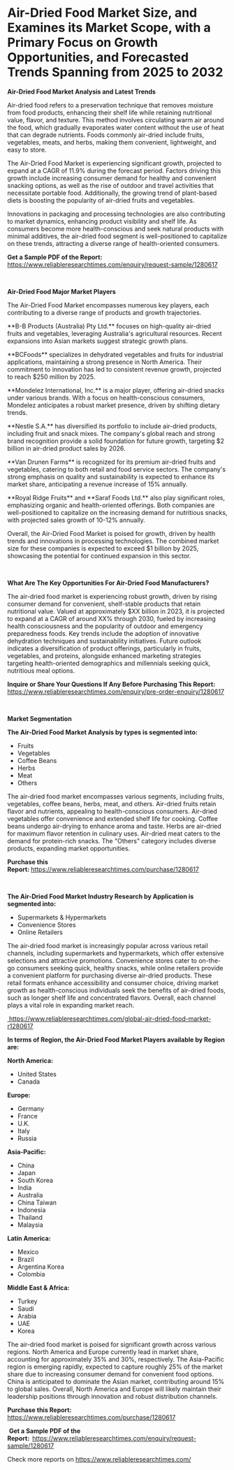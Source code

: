 <p><h1>Air-Dried Food Market Size, and Examines its Market Scope, with a Primary Focus on Growth Opportunities, and Forecasted Trends Spanning from 2025 to 2032</h1></p><p><strong>Air-Dried Food Market Analysis and Latest Trends</strong></p>
<p><p>Air-dried food refers to a preservation technique that removes moisture from food products, enhancing their shelf life while retaining nutritional value, flavor, and texture. This method involves circulating warm air around the food, which gradually evaporates water content without the use of heat that can degrade nutrients. Foods commonly air-dried include fruits, vegetables, meats, and herbs, making them convenient, lightweight, and easy to store.</p><p>The Air-Dried Food Market is experiencing significant growth, projected to expand at a CAGR of 11.9% during the forecast period. Factors driving this growth include increasing consumer demand for healthy and convenient snacking options, as well as the rise of outdoor and travel activities that necessitate portable food. Additionally, the growing trend of plant-based diets is boosting the popularity of air-dried fruits and vegetables. </p><p>Innovations in packaging and processing technologies are also contributing to market dynamics, enhancing product visibility and shelf life. As consumers become more health-conscious and seek natural products with minimal additives, the air-dried food segment is well-positioned to capitalize on these trends, attracting a diverse range of health-oriented consumers.</p></p>
<p><strong>Get a Sample PDF of the Report:&nbsp;</strong> <a href="https://www.reliableresearchtimes.com/enquiry/request-sample/1280617?utm_campaign=3038&utm_medium=2&utm_source=Github&utm_content=ia&utm_term=24032025&utm_id=air-dried-food">https://www.reliableresearchtimes.com/enquiry/request-sample/1280617</a></p>
<p>&nbsp;</p>
<p><strong>Air-Dried Food Major Market Players</strong></p>
<p><p>The Air-Dried Food Market encompasses numerous key players, each contributing to a diverse range of products and growth trajectories. </p><p>**B-B Products (Australia) Pty Ltd.** focuses on high-quality air-dried fruits and vegetables, leveraging Australia's agricultural resources. Recent expansions into Asian markets suggest strategic growth plans.</p><p>**BCFoods** specializes in dehydrated vegetables and fruits for industrial applications, maintaining a strong presence in North America. Their commitment to innovation has led to consistent revenue growth, projected to reach $250 million by 2025.</p><p>**Mondelez International, Inc.** is a major player, offering air-dried snacks under various brands. With a focus on health-conscious consumers, Mondelez anticipates a robust market presence, driven by shifting dietary trends.</p><p>**Nestle S.A.** has diversified its portfolio to include air-dried products, including fruit and snack mixes. The company's global reach and strong brand recognition provide a solid foundation for future growth, targeting $2 billion in air-dried product sales by 2026.</p><p>**Van Drunen Farms** is recognized for its premium air-dried fruits and vegetables, catering to both retail and food service sectors. The company's strong emphasis on quality and sustainability is expected to enhance its market share, anticipating a revenue increase of 15% annually.</p><p>**Royal Ridge Fruits** and **Saraf Foods Ltd.** also play significant roles, emphasizing organic and health-oriented offerings. Both companies are well-positioned to capitalize on the increasing demand for nutritious snacks, with projected sales growth of 10-12% annually.</p><p>Overall, the Air-Dried Food Market is poised for growth, driven by health trends and innovations in processing technologies. The combined market size for these companies is expected to exceed $1 billion by 2025, showcasing the potential for continued expansion in this sector.</p></p>
<p>&nbsp;</p>
<p><strong>What Are The Key Opportunities For Air-Dried Food Manufacturers?</strong></p>
<p><p>The air-dried food market is experiencing robust growth, driven by rising consumer demand for convenient, shelf-stable products that retain nutritional value. Valued at approximately $XX billion in 2023, it is projected to expand at a CAGR of around XX% through 2030, fueled by increasing health consciousness and the popularity of outdoor and emergency preparedness foods. Key trends include the adoption of innovative dehydration techniques and sustainability initiatives. Future outlook indicates a diversification of product offerings, particularly in fruits, vegetables, and proteins, alongside enhanced marketing strategies targeting health-oriented demographics and millennials seeking quick, nutritious meal options.</p></p>
<p><strong>Inquire or Share Your Questions If Any Before Purchasing This Report:</strong> <a href="https://www.reliableresearchtimes.com/enquiry/pre-order-enquiry/1280617?utm_campaign=3038&utm_medium=2&utm_source=Github&utm_content=ia&utm_term=24032025&utm_id=air-dried-food">https://www.reliableresearchtimes.com/enquiry/pre-order-enquiry/1280617</a></p>
<p>&nbsp;</p>
<p><strong>Market Segmentation</strong></p>
<p><strong>The Air-Dried Food Market Analysis by types is segmented into:</strong></p>
<p><ul><li>Fruits</li><li>Vegetables</li><li>Coffee Beans</li><li>Herbs</li><li>Meat</li><li>Others</li></ul></p>
<p><p>The air-dried food market encompasses various segments, including fruits, vegetables, coffee beans, herbs, meat, and others. Air-dried fruits retain flavor and nutrients, appealing to health-conscious consumers. Air-dried vegetables offer convenience and extended shelf life for cooking. Coffee beans undergo air-drying to enhance aroma and taste. Herbs are air-dried for maximum flavor retention in culinary uses. Air-dried meat caters to the demand for protein-rich snacks. The "Others" category includes diverse products, expanding market opportunities.</p></p>
<p><strong>Purchase this Report:&nbsp;</strong><a href="https://www.reliableresearchtimes.com/purchase/1280617?utm_campaign=3038&utm_medium=2&utm_source=Github&utm_content=ia&utm_term=24032025&utm_id=air-dried-food">https://www.reliableresearchtimes.com/purchase/1280617</a></p>
<p>&nbsp;</p>
<p><strong>The Air-Dried Food Market Industry Research by Application is segmented into:</strong></p>
<p><ul><li>Supermarkets & Hypermarkets</li><li>Convenience Stores</li><li>Online Retailers</li></ul></p>
<p><p>The air-dried food market is increasingly popular across various retail channels, including supermarkets and hypermarkets, which offer extensive selections and attractive promotions. Convenience stores cater to on-the-go consumers seeking quick, healthy snacks, while online retailers provide a convenient platform for purchasing diverse air-dried products. These retail formats enhance accessibility and consumer choice, driving market growth as health-conscious individuals seek the benefits of air-dried foods, such as longer shelf life and concentrated flavors. Overall, each channel plays a vital role in expanding market reach.</p></p>
<p><a href="https://www.reliableresearchtimes.com/global-air-dried-food-market-r1280617?utm_campaign=3038&utm_medium=2&utm_source=Github&utm_content=ia&utm_term=24032025&utm_id=air-dried-food">&nbsp;https://www.reliableresearchtimes.com/global-air-dried-food-market-r1280617</a></p>
<p><strong>In terms of Region, the Air-Dried Food Market Players available by Region are:</strong></p>
<p>
    <p> <strong> North America: </strong>
        <ul>
            <li>United States</li>
            <li>Canada</li>
        </ul>
        </p> 
    <p> <strong> Europe: </strong>
        <ul>
            <li>Germany</li>
            <li>France</li>
            <li>U.K.</li>
            <li>Italy</li>
            <li>Russia</li>
        </ul>
        </p> 
    <p> <strong> Asia-Pacific: </strong>
        <ul>
            <li>China</li>
            <li>Japan</li>
            <li>South Korea</li>
            <li>India</li>
            <li>Australia</li>
            <li>China Taiwan</li>
            <li>Indonesia</li>
            <li>Thailand</li>
            <li>Malaysia</li>
        </ul>
        </p> 
    <p> <strong> Latin America: </strong>
        <ul>
            <li>Mexico</li>
            <li>Brazil</li>
            <li>Argentina Korea</li>
            <li>Colombia</li>
        </ul>
        </p> 
    <p> <strong> Middle East & Africa: </strong>
        <ul>
            <li>Turkey</li>
            <li>Saudi</li>
            <li>Arabia</li>
            <li>UAE</li>
            <li>Korea</li>
        </ul>
    </p>
    </p>
<p><p>The air-dried food market is poised for significant growth across various regions. North America and Europe currently lead in market share, accounting for approximately 35% and 30%, respectively. The Asia-Pacific region is emerging rapidly, expected to capture roughly 25% of the market share due to increasing consumer demand for convenient food options. China is anticipated to dominate the Asian market, contributing around 15% to global sales. Overall, North America and Europe will likely maintain their leadership positions through innovation and robust distribution channels.</p></p>
<p><strong>Purchase this Report: </strong><a href="https://www.reliableresearchtimes.com/purchase/1280617?utm_campaign=3038&utm_medium=2&utm_source=Github&utm_content=ia&utm_term=24032025&utm_id=air-dried-food">https://www.reliableresearchtimes.com/purchase/1280617</a></p>
<p>&nbsp;<strong>Get a Sample PDF of the Report:&nbsp;&nbsp;</strong><a href="https://www.reliableresearchtimes.com/enquiry/request-sample/1280617?utm_campaign=3038&utm_medium=2&utm_source=Github&utm_content=ia&utm_term=24032025&utm_id=air-dried-food">https://www.reliableresearchtimes.com/enquiry/request-sample/1280617</a></p>
<p><strong></strong></p>
<p>Check more reports on <a href="https://www.reliableresearchtimes.com/?utm_campaign=3038&utm_medium=2&utm_source=Github&utm_content=ia&utm_term=24032025&utm_id=air-dried-food">https://www.reliableresearchtimes.com/</a></p>